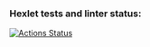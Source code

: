 ### Hexlet tests and linter status:
[![Actions Status](https://github.com/bombom70/python-web-development-project-lvl4/workflows/hexlet-check/badge.svg)](https://github.com/bombom70/python-web-development-project-lvl4/actions)